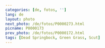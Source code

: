 ```yaml
---
categories: [de, fotos, '']
lang: de
layout: photo
next_photo: /de/fotos/P0000273.html
picname: P0000173
prev_photo: /de/fotos/P0000172.html
tags: [Dead Springbock, Green Grass, Scut]
---
```

